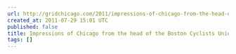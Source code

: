 ```yaml
---
url: http://gridchicago.com/2011/impressions-of-chicago-from-the-head-of-the-boston-cyclists-union/
created_at: 2011-07-29 15:01 UTC
published: false
title: Impressions of Chicago from the head of the Boston Cyclists Union | Grid Chicago
tags: []
---
```



